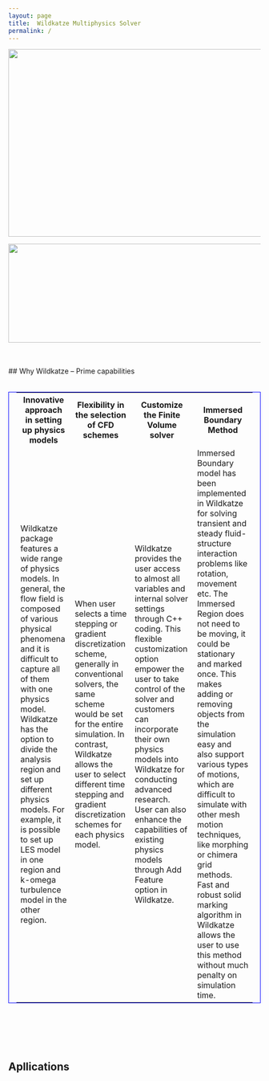 ```yaml
---
layout: page
title:  Wildkatze Multiphysics Solver
permalink: /
---
```

 
<p align="center">
  <img width="600" height="374" src="https://live.staticflickr.com/65535/51928371707_16f888fe68_z.jpg">
</p>

<p align="center">
  <img width="1000" height="197" src="https://live.staticflickr.com/65535/51929348241_3050fbfd2b_b.jpg">
</p> 
<br/><br/>
## Why Wildkatze – Prime capabilities
<br/><br/>


<table style="margin-left: auto; margin-right: auto;  border-spacing: 30px; padding-left: 15px; padding-right: 15px; border:1px solid blue;  th, td { padding: 15px; }">
  <tr>  <th  style="text-align:center" >Innovative approach in setting up physics models</th>  <th  style="text-align:center">Flexibility in the selection of CFD schemes</th> <th  style="text-align:center">Customize the Finite Volume solver</th>  <th  style="text-align:center" >Immersed Boundary Method</th>   </tr>   

<tr> <td style="text-align:left" >  Wildkatze package features a wide range of physics models. In general, the flow field is composed of various physical phenomena and it is difficult to capture all of them with one physics model. Wildkatze has the option to divide the analysis region and set up different physics models. For example, it is possible to set up LES model in one region and k-omega turbulence model in the other region. </td>   <td style="text-align:left"> When user selects a time stepping or gradient discretization scheme, generally in conventional solvers, the same scheme would be set for the entire simulation. In contrast, Wildkatze allows the user to select different time stepping and gradient discretization schemes for each physics model. </td>  <td style="text-align:left" > Wildkatze provides the user access to almost all variables and internal solver settings through C++ coding. This flexible customization option empower the user to take control of the solver and customers can incorporate their own physics models into Wildkatze for conducting advanced research. User can also enhance the capabilities of existing physics models through Add Feature option in Wildkatze.  </td>   <td style="text-align:left"> Immersed Boundary model has been implemented in Wildkatze for solving transient and steady fluid-structure interaction problems like rotation, movement etc. The Immersed Region does not need to be moving, it could be stationary and marked once. This makes adding or removing objects from the simulation easy and also support various types of motions, which are difficult to simulate with other mesh motion techniques, like morphing or chimera grid methods. Fast and robust solid marking algorithm in Wildkatze allows the user to use this method without much penalty on simulation time. </td> </tr>
 
</table>


<br/><br/>
<br/><br/>
## Apllications 
<br/><br/>
<br/><br/>
